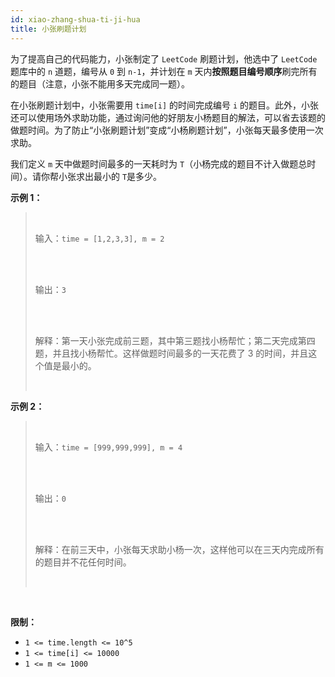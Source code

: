 ```yaml
---
id: xiao-zhang-shua-ti-ji-hua
title: 小张刷题计划
---
```

为了提高自己的代码能力，小张制定了 <code>LeetCode</code> 刷题计划，他选中了 <code>LeetCode</code> 题库中的 <code>n</code> 道题，编号从 <code>0</code> 到 <code>n-1</code>，并计划在 <code>m</code> 天内**按照题目编号顺序**刷完所有的题目（注意，小张不能用多天完成同一题）。

在小张刷题计划中，小张需要用 <code>time[i]</code> 的时间完成编号 <code>i</code> 的题目。此外，小张还可以使用场外求助功能，通过询问他的好朋友小杨题目的解法，可以省去该题的做题时间。为了防止“小张刷题计划”变成“小杨刷题计划”，小张每天最多使用一次求助。

我们定义 <code>m</code> 天中做题时间最多的一天耗时为 <code>T</code>（小杨完成的题目不计入做题总时间）。请你帮小张求出最小的 <code>T</code>是多少。

**示例 1：**


<blockquote><br/><p>输入：<code>time = [1,2,3,3], m = 2</code></p><br/><br/><p>输出：<code>3</code></p><br/><br/><p>解释：第一天小张完成前三题，其中第三题找小杨帮忙；第二天完成第四题，并且找小杨帮忙。这样做题时间最多的一天花费了 3 的时间，并且这个值是最小的。</p><br/></blockquote>

**示例 2：**


<blockquote><br/><p>输入：<code>time = [999,999,999], m = 4</code></p><br/><br/><p>输出：<code>0</code></p><br/><br/><p>解释：在前三天中，小张每天求助小杨一次，这样他可以在三天内完成所有的题目并不花任何时间。</p><br/></blockquote>

 

**限制：**


- <code>1 &lt;= time.length &lt;= 10^5</code>
- <code>1 &lt;= time[i] &lt;= 10000</code>
- <code>1 &lt;= m &lt;= 1000</code>

